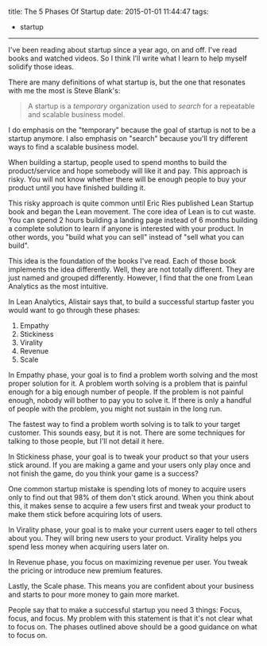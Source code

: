 title: The 5 Phases Of Startup
date: 2015-01-01 11:44:47
tags:
- startup
---

I've been reading about startup since a year ago, on and off. I've read books and watched videos. So I think I'll write what I learn to help myself solidify those ideas.

There are many definitions of what startup is, but the one that resonates with me the most is Steve Blank's:

> A startup is a *temporary* organization used to *search* for a repeatable and scalable business model.

I do emphasis on the "temporary" because the goal of startup is not to be a startup anymore. I also emphasis on "search" because you'll try different ways to find a scalable business model.

When building a startup, people used to spend months to build the product/service and hope somebody will like it and pay. This approach is risky. You will not know whether there will be enough people to buy your product until you have finished building it.

This risky approach is quite common until Eric Ries published Lean Startup book and began the Lean movement. The core idea of Lean is to cut waste. You can spend 2 hours building a landing page instead of 6 months building a complete solution to learn if anyone is interested with your product. In other words, you "build what you can sell" instead of "sell what you can build".

This idea is the foundation of the books I've read. Each of those book implements the idea differently. Well, they are not totally different. They are just named and grouped differently. However, I find that the one from Lean Analytics as the most intuitive.

In Lean Analytics, Alistair says that, to build a successful startup faster you would want to go through these phases:

1. Empathy
2. Stickiness
3. Virality
4. Revenue
5. Scale

In Empathy phase, your goal is to find a problem worth solving and the most proper solution for it. A problem worth solving is a problem that is painful enough for a big enough number of people. If the problem is not painful enough, nobody will bother to pay you to solve it. If there is only a handful of people with the problem, you might not sustain in the long run.

The fastest way to find a problem worth solving is to talk to your target customer. This sounds easy, but it is not. There are some techniques for talking to those people, but I'll not detail it here.

In Stickiness phase, your goal is to tweak your product so that your users stick around. If you are making a game and your users only play once and not finish the game, do you think your game is a success?

One common startup mistake is spending lots of money to acquire users only to find out that 98% of them don't stick around. When you think about this, it makes sense to acquire a few users first and tweak your product to make them stick before acquiring lots of users.

In Virality phase, your goal is to make your current users eager to tell others about you. They will bring new users to your product. Virality helps you spend less money when acquiring users later on.

In Revenue phase, you focus on maximizing revenue per user. You tweak the pricing or introduce new premium features.

Lastly, the Scale phase. This means you are confident about your business and starts to pour more money to gain more market.

People say that to make a successful startup you need 3 things: Focus, focus, and focus. My problem with this statement is that it's not clear what to focus on. The phases outlined above should be a good guidance on what to focus on.